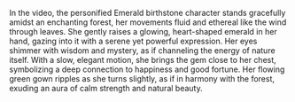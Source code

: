 In the video, the personified Emerald birthstone character stands gracefully amidst an enchanting forest, her movements fluid and ethereal like the wind through leaves. She gently raises a glowing, heart-shaped emerald in her hand, gazing into it with a serene yet powerful expression. Her eyes shimmer with wisdom and mystery, as if channeling the energy of nature itself. With a slow, elegant motion, she brings the gem close to her chest, symbolizing a deep connection to happiness and good fortune. Her flowing green gown ripples as she turns slightly, as if in harmony with the forest, exuding an aura of calm strength and natural beauty.